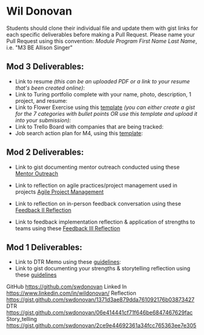 # Wil Donovan

Students should clone their individual file and update them with gist links for each specific deliverables before making a Pull Request. Please name your Pull Request using this convention: *Module Program First Name Last Name*, i.e. "M3 BE Allison Singer"

## Mod 3 Deliverables:

* Link to resume *(this can be an uploaded PDF or a link to your resume that's been created online)*: 
* Link to Turing portfolio complete with your name, photo, description, 1 project, and resume:
* Link to Flower Exercise using this [template](https://github.com/turingschool/career-development-curriculum/blob/master/files/Career%20Unit%20-%20The%20Flower%20Diagram.pdf) *(you can either create a gist for the 7 categories with bullet points OR use this template and upload it into your submission):*
* Link to Trello Board with companies that are being tracked: 
* Job search action plan for M4, using this [template](https://github.com/turingschool/career-development-curriculum/blob/master/module_three/mod_4_action_plan_template.md):

## Mod 2 Deliverables:
* Link to gist documenting mentor outreach conducted using these [Mentor Outreach](https://gist.github.com/swdonovan/765911c28966de67deaf2c76c366e0e9)

* Link to reflection on agile practices/project management used in projects
[Agile Project Management](https://gist.github.com/swdonovan/5aab95d25ae4aa4f2a33f9d25bc6c260)


* Link to reflection on in-person feedback conversation using these [Feedback II Reflection](https://gist.github.com/swdonovan/5863b3752f565acdd5af19896f987ee4)

* Link to feedback implementation reflection & application of strengths to teams using these [Feedback III Reflection](https://gist.github.com/swdonovan/d577a4f9259bb31c9962fec1eef82bf3)


## Mod 1 Deliverables:
* Link to DTR Memo using these [guidelines](https://github.com/turingschool/career-development-curriculum/blob/master/module_one/dtr_guidelines_memo.md):
* Link to gist documenting your strengths & storytelling reflection using these [guidelines](https://github.com/turingschool/career-development-curriculum/blob/master/module_one/strengths_storytelling_reflection.md)




GitHub
https://github.com/swdonovan
Linked In
https://www.linkedin.com/in/wildonovan/
Reflection
https://gist.github.com/swdonovan/1371d3ae879dda761092176b03873427
DTR
https://gist.github.com/swdonovan/06e414441cf71f646be6847467629fac
Story_telling
https://gist.github.com/swdonovan/2ce9e44692361a34fcc765363ee7e305
